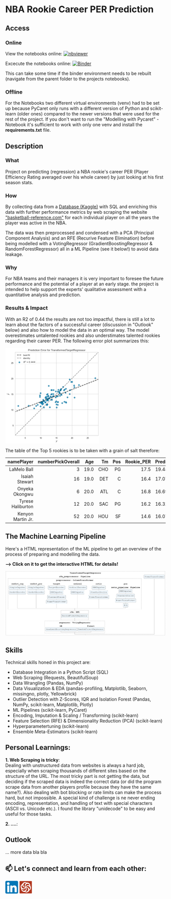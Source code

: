 # NBA Rookie Career PER Prediction

## Access

### Online

View the notebooks online:
[![nbviewer](https://raw.githubusercontent.com/jupyter/design/master/logos/Badges/nbviewer_badge.svg)](https://nbviewer.org/github/kevin-goetz/NBA-ML-Projects/tree/main/Player%20Performance%20Prediction/Notebooks/?flush_cache=true)

Excecute the notebooks online: 
[![Binder](https://mybinder.org/badge_logo.svg)](https://mybinder.org/v2/gh/kevin-goetz/NBA-ML-Projects/HEAD)

This can take some time if the binder environment needs to be rebuilt (navigate from the parent folder to the projects notebooks).
 
### Offline

For the Notebooks two different virtual environments (venv) had to be set up because PyCaret only runs with a different version of Python and scikit-learn (older ones) compared to the newer versions that were used for the rest of the project. If you don't want to run the "Modelling with Pycaret" - Notebook it's sufficient to work with only one venv and install the **requirements.txt** file.

## Description

### What
Project on predicting (regression) a NBA rookie's career PER (Player Efficiency Rating averaged over his whole career) by just looking at his first season stats.

### How
By collecting data from a [Database (Kaggle)](https://www.kaggle.com/wyattowalsh/basketball) with SQL and enriching this data with further performance metrics by web scraping the website ["basketball-reference.com"](https://www.basketball-reference.com) for each individual player on all the years the player was active in the NBA.

The data was then preprocessed and condensed with a PCA (Principal Component Analysis) and an RFE (Recurive Feature Elimination) before being modelled with a VotingRegressor (GradientBoostingRegressor & RandomForestRegressor) all in a ML Pipeline (see it below!) to avoid data leakage.

### Why
For NBA teams and their managers it is very important to foresee the future performance and the potential of a player at an early stage. the project is intended to help support the experts' qualitative assessment with a quantitative analysis and prediction.

### Results & Impact
With an R2 of 0.44 the results are not too impactful, there is still a lot to learn about the factors of a successful career (discussion in "Outlook" below) and also how to model the data in an optimal way. The model overestimates untalented rookies and also understimates talented rookies regarding their career PER. The following error plot summarizes this:

<img src="https://github.com/kevin-goetz/NBA-ML-Projects/blob/main/Player%20Performance%20Prediction/Models/Prediction%20Error.PNG" align="center" height="300em" />

The table of the Top 5 rookies is to be taken with a grain of salt therefore:

| namePlayer| numberPickOverall | Age | Tm | Pos | Rookie_PER | Predicted_Career_PER |
|---:|---:|---:|---:|---:|---:|---|
| LaMelo Ball | 3 | 19.0 | CHO | PG | 17.5 | 19.48 |
| Isaiah Stewart | 16 | 19.0 | DET | C | 16.4 | 17.07 |
| Onyeka Okongwu | 6 | 20.0 | ATL | C | 16.8 | 16.69 |
| Tyrese Haliburton | 12 | 20.0 | SAC | PG | 16.2 | 16.32 |
| Kenyon Martin Jr. | 52 | 20.0 | HOU | SF | 14.6 | 16.07 |

## The Machine Learning Pipeline

Here's a HTML representation of the ML pipeline to get an overview of the process of preparing and modelling the data.

  **--> Click on it to get the interactive HTML for details!**

[![raw.githack.com](https://github.com/kevin-goetz/NBA-ML-Projects/blob/main/Player%20Performance%20Prediction/Models/ML%20Pipeline.PNG)](https://rawcdn.githack.com/kevin-goetz/NBA-ML-Projects/9c439f9f4304749febc12af72782517efaa1d8ee/Player%20Performance%20Prediction/Models/NBA_Rookie_model_pipeline.html)


## Skills
Technical skills honed in this project are:
- Database Integration in a Python Script (SQL)
- Web Scraping (Requests, BeautifulSoup)
- Data Wrangling (Pandas, NumPy)
- Data Visualization & EDA (pandas-profiling, Matplotlib, Seaborn, missingno, plotly, Yellowbrick)
- Outlier Detection with Z-Scores, IQR and Isolation Forest (Pandas, NumPy, scikit-learn, Matplotlib, Plotly)
- ML Pipelines (scikit-learn, PyCaret)
- Encoding, Imputation & Scaling / Transforming (scikit-learn)
- Feature Selection (RFE) & Dimensionality Reduction (PCA) (scikit-learn)
- Hyperparametertuning (scikit-learn)
- Ensemble Meta-Estimators (scikit-learn)

## Personal Learnings:

**1. Web Scraping is tricky**:<br/>
Dealing with unstructured data from websites is always a hard job, especially when scraping thousands of different sites based on the structure of the URL. The most tricky      part is not getting the data, but deciding if the scraped data is indeed the correct data (or did the program scrape data from another players profile because they have the same name?). Also dealing with bot blocking or rate limits can make the process hard, but not impossible. A special kind of challenge is ne never ending encoding, representation, and handling of text with special characters (ASCII vs. Unicode etc.). I found the library "unidecode" to be easy and useful for those tasks.

**2. ....**: <br/>



## Outlook
... more data bla bla


## 📫 Let's connect and learn from each other:

[<img src="https://github.com/kevin-goetz/kevin-goetz/blob/main/LinkedIn Logo.png" height="40em" align="center" alt="Connect with Me on LinkedIn" title="Connect with Me on LinkedIn"/>](https://linkedin.com/in/kgötz) [<img src="https://github.com/kevin-goetz/kevin-goetz/blob/main/Codewars Logo.svg" height="40em" align="center" alt="Connect with Me on Codewars" title="Connect with Me on Codewars"/>](https://www.codewars.com/users/kevin-goetz)


